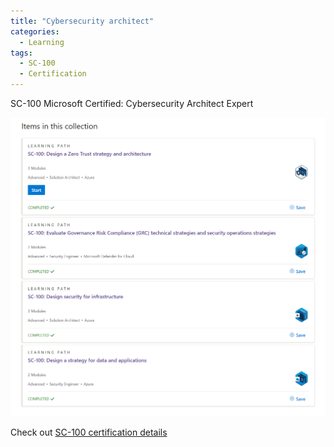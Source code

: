 ```yaml
---
title: "Cybersecurity architect"
categories:
  - Learning
tags:
  - SC-100
  - Certification
---
```


SC-100 Microsoft Certified: Cybersecurity Architect Expert

![Cybersecurity architect learning paths](../assets/images/20220715-cybersecurityarchitect.png)

Check out [SC-100 certification details](https://docs.microsoft.com/certifications/cybersecurity-architect-expert/?wt.mc_id=pdebruin_content_blog_cnl_csasci)